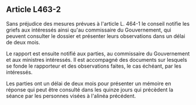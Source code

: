 Article L463-2
----
Sans préjudice des mesures prévues à l'article L. 464-1 le conseil notifie les
griefs aux intéressés ainsi qu'au commissaire du Gouvernement, qui peuvent
consulter le dossier et présenter leurs observations dans un délai de deux mois.

Le rapport est ensuite notifié aux parties, au commissaire du Gouvernement et
aux ministres intéressés. Il est accompagné des documents sur lesquels se fonde
le rapporteur et des observations faites, le cas échéant, par les intéressés.

Les parties ont un délai de deux mois pour présenter un mémoire en réponse qui
peut être consulté dans les quinze jours qui précèdent la séance par les
personnes visées à l'alinéa précédent.
